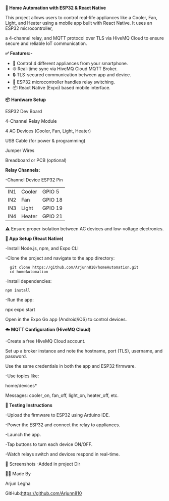 **🏡 Home Automation with ESP32 & React Native**

This project allows users to control real-life appliances like a Cooler, Fan, Light, and Heater using a mobile app built with React Native. It uses an ESP32 microcontroller, 

a 4-channel relay, and MQTT protocol over TLS via HiveMQ Cloud to ensure secure and reliable IoT communication.


**✅ Features:-**

- 📱 Control 4 different appliances from your smartphone.
- 🌐 Real-time sync via HiveMQ Cloud MQTT Broker.
- 🔒 TLS-secured communication between app and device.
- 🧠 ESP32 microcontroller handles relay switching.
- 📦 React Native (Expo) based mobile interface.

**📦 Hardware Setup**

ESP32 Dev Board

4-Channel Relay Module

4 AC Devices (Cooler, Fan, Light, Heater)

USB Cable (for power & programming)

Jumper Wires

Breadboard or PCB (optional)

**Relay Channels:**

-Channel	Device	ESP32 Pin

  |  |  |  |
  |---|---|---|
  | IN1	|    Cooler	| GPIO 5  |
  | IN2	|    Fan	  | GPIO 18 |
  | IN3	|    Light	| GPIO 19 |
  | IN4	|    Heater	| GPIO 21 |
  

⚠️ Ensure proper isolation between AC devices and low-voltage electronics.

**📲 App Setup (React Native)**

-Install Node.js, npm, and Expo CLI

-Clone the project and navigate to the app directory:
```
  git clone https://github.com/Arjunn810/homeAutomation.git
  cd homeAutomation
```
-Install dependencies:

  `npm install`

-Run the app:

  npx expo start

Open in the Expo Go app (Android/iOS) to control devices.

**☁️ MQTT Configuration (HiveMQ Cloud)**

-Create a free HiveMQ Cloud account.

  Set up a broker instance and note the hostname, port (TLS), username, and password.
  
  Use the same credentials in both the app and ESP32 firmware.
  
-Use topics like:

  home/devices*
  
  Messages: cooler_on, fan_off, light_on, heater_off, etc.

**🧪 Testing Instructions**

-Upload the firmware to ESP32 using Arduino IDE.

-Power the ESP32 and connect the relay to appliances.

-Launch the app.

-Tap buttons to turn each device ON/OFF.

-Watch relays switch and devices respond in real-time.

📸 Screenshots
-Added in project Dir

🙋‍♂️ Made By

Arjun Legha

GitHub:https://github.com/Arjunn810

